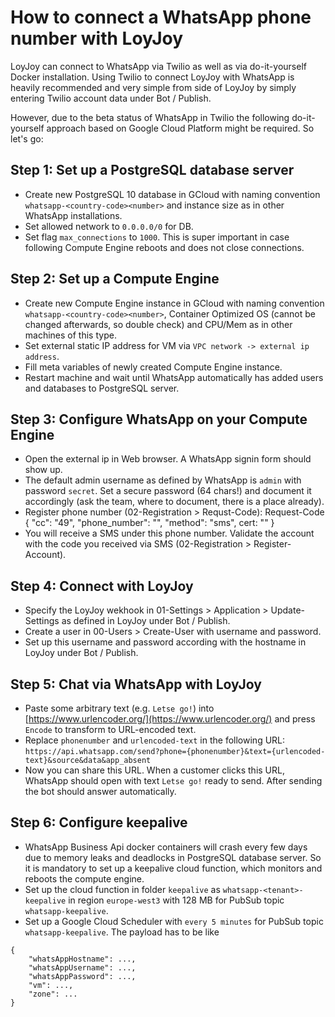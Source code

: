 # How to connect a WhatsApp phone number with LoyJoy

LoyJoy can connect to WhatsApp via Twilio as well as via do-it-yourself Docker installation. Using Twilio to connect LoyJoy with WhatsApp is heavily recommended and very simple from side of LoyJoy by simply entering Twilio account data under Bot / Publish. 

However, due to the beta status of WhatsApp in Twilio the following do-it-yourself approach based on Google Cloud Platform might be required. So let's go:


## Step 1: Set up a PostgreSQL database server

- Create new PostgreSQL 10 database in GCloud with naming convention `whatsapp-<country-code><number>` and instance size as in other WhatsApp installations.
- Set allowed network to `0.0.0.0/0` for DB.
- Set flag `max_connections` to `1000`. This is super important in case following Compute Engine reboots and does not close connections.


## Step 2: Set up a Compute Engine

- Create new Compute Engine instance in GCloud with naming convention `whatsapp-<country-code><number>`, Container Optimized OS (cannot be changed afterwards, so double check) and CPU/Mem as in other machines of this type.
- Set external static IP address for VM via `VPC network -> external ip address`.
- Fill meta variables of newly created Compute Engine instance.
- Restart machine and wait until WhatsApp automatically has added users and databases to PostgreSQL server.


## Step 3: Configure WhatsApp on your Compute Engine

- Open the external ip in Web browser. A WhatsApp signin form should show up.
- The default admin username as defined by WhatsApp is `admin` with password `secret`. Set a secure password (64 chars!) and document it accordingly (ask the team, where to document, there is a place already).
- Register phone number (02-Registration > Requst-Code):  Request-Code { "cc": "49", "phone_number": "<number>", "method": "sms", cert: "<cert>" }
- You will receive a SMS under this phone number. Validate the account with the code you received via SMS (02-Registration > Register-Account).


## Step 4: Connect with LoyJoy

- Specify the LoyJoy wekhook in 01-Settings > Application > Update-Settings as defined in LoyJoy under Bot / Publish.
- Create a user in 00-Users > Create-User with username and password.
- Set up this username and password according with the hostname in LoyJoy under Bot / Publish.


## Step 5: Chat via WhatsApp with LoyJoy

- Paste some arbitrary text (e.g. `Letse go!`) into [https://www.urlencoder.org/](https://www.urlencoder.org/) and press `Encode` to transform to URL-encoded text.
- Replace `phonenumber` and `urlencoded-text` in the following URL: `https://api.whatsapp.com/send?phone={phonenumber}&text={urlencoded-text}&source&data&app_absent`
- Now you can share this URL. When a customer clicks this URL, WhatsApp should open with text `Letse go!` ready to send. After sending the bot should answer automatically.


## Step 6: Configure keepalive

- WhatsApp Business Api docker containers will crash every few days due to memory leaks and deadlocks in PostgreSQL database server. So it is mandatory to set up a keepalive cloud function, which monitors and reboots the compute engine.
- Set up the cloud function in folder `keepalive` as `whatsapp-<tenant>-keepalive` in region `europe-west3` with 128 MB for PubSub topic `whatsapp-keepalive`.
- Set up a Google Cloud Scheduler with `every 5 minutes` for PubSub topic `whatsapp-keepalive`. The payload has to be like 

```
{
    "whatsAppHostname": ...,
    "whatsAppUsername": ...,
    "whatsAppPassword": ...,
    "vm": ...,
    "zone": ...
}
```
